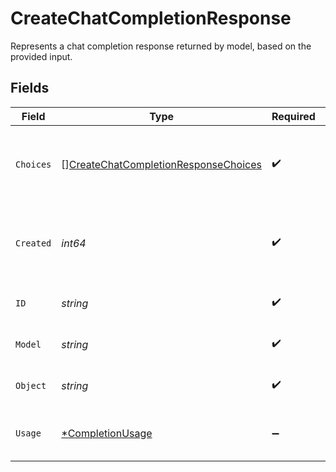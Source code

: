 # CreateChatCompletionResponse

Represents a chat completion response returned by model, based on the provided input.


## Fields

| Field                                                                                               | Type                                                                                                | Required                                                                                            | Description                                                                                         |
| --------------------------------------------------------------------------------------------------- | --------------------------------------------------------------------------------------------------- | --------------------------------------------------------------------------------------------------- | --------------------------------------------------------------------------------------------------- |
| `Choices`                                                                                           | [][CreateChatCompletionResponseChoices](../../models/shared/createchatcompletionresponsechoices.md) | :heavy_check_mark:                                                                                  | A list of chat completion choices. Can be more than one if `n` is greater than 1.                   |
| `Created`                                                                                           | *int64*                                                                                             | :heavy_check_mark:                                                                                  | The Unix timestamp (in seconds) of when the chat completion was created.                            |
| `ID`                                                                                                | *string*                                                                                            | :heavy_check_mark:                                                                                  | A unique identifier for the chat completion.                                                        |
| `Model`                                                                                             | *string*                                                                                            | :heavy_check_mark:                                                                                  | The model used for the chat completion.                                                             |
| `Object`                                                                                            | *string*                                                                                            | :heavy_check_mark:                                                                                  | The object type, which is always `chat.completion`.                                                 |
| `Usage`                                                                                             | [*CompletionUsage](../../models/shared/completionusage.md)                                          | :heavy_minus_sign:                                                                                  | Usage statistics for the completion request.                                                        |